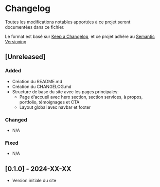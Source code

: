 
# Changelog

Toutes les modifications notables apportées à ce projet seront documentées dans ce fichier.

Le format est basé sur [Keep a Changelog](https://keepachangelog.com/fr/1.0.0/),
et ce projet adhère au [Semantic Versioning](https://semver.org/spec/v2.0.0.html).

## [Unreleased]

### Added
- Création du README.md
- Création du CHANGELOG.md
- Structure de base du site avec les pages principales:
  - Page d'accueil avec hero section, section services, à propos, portfolio, témoignages et CTA
  - Layout global avec navbar et footer

### Changed
- N/A

### Fixed
- N/A

## [0.1.0] - 2024-XX-XX
- Version initiale du site
